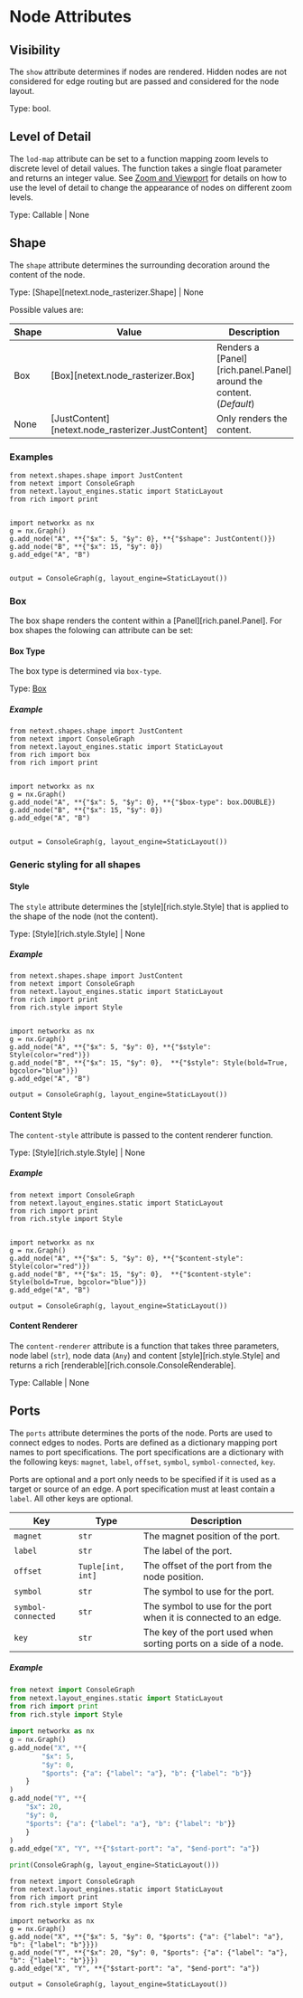 # Node Attributes

## Visibility

The `show` attribute determines if nodes are rendered. Hidden nodes are not considered for edge routing but are passed and considered for the node layout.

Type: bool.

## Level of Detail

The `lod-map` attribute can be set to a function mapping zoom levels to discrete level of detail values. The function takes a single float parameter and returns an integer value. See [Zoom and Viewport](../user-guide/zoom-and-viewport.md) for details on how to use the level of detail to change the appearance of nodes on different zoom levels.

Type: Callable | None

## Shape

The `shape` attribute determines the surrounding decoration around the content of the node.

Type: [Shape][netext.node_rasterizer.Shape] | None

Possible values are:

| Shape |  Value | Description |
|------|--------|-------------|
| Box | [Box][netext.node_rasterizer.Box] | Renders a [Panel][rich.panel.Panel] around the content. (*Default*) |
| None | [JustContent][netext.node_rasterizer.JustContent] | Only renders the content. |

### Examples

```{.rich title='Shapes' }
from netext.shapes.shape import JustContent
from netext import ConsoleGraph
from netext.layout_engines.static import StaticLayout
from rich import print


import networkx as nx
g = nx.Graph()
g.add_node("A", **{"$x": 5, "$y": 0}, **{"$shape": JustContent()})
g.add_node("B", **{"$x": 15, "$y": 0})
g.add_edge("A", "B")


output = ConsoleGraph(g, layout_engine=StaticLayout())
```

### Box

The box shape renders the content within a [Panel][rich.panel.Panel]. For box shapes the folowing can attribute can be set:

#### Box Type

The box type is determined via `box-type`.

Type: [Box](https://rich.readthedocs.io/en/stable/appendix/box.html#appendix-box)

##### Example

```{.rich title='Box Types' }
from netext.shapes.shape import JustContent
from netext import ConsoleGraph
from netext.layout_engines.static import StaticLayout
from rich import box
from rich import print


import networkx as nx
g = nx.Graph()
g.add_node("A", **{"$x": 5, "$y": 0}, **{"$box-type": box.DOUBLE})
g.add_node("B", **{"$x": 15, "$y": 0})
g.add_edge("A", "B")


output = ConsoleGraph(g, layout_engine=StaticLayout())
```

### Generic styling for all shapes

#### Style

The `style` attribute determines the [style][rich.style.Style] that is applied to the shape of the node (not the content).

Type: [Style][rich.style.Style] | None


##### Example

```{.rich title='Style' }
from netext.shapes.shape import JustContent
from netext import ConsoleGraph
from netext.layout_engines.static import StaticLayout
from rich import print
from rich.style import Style


import networkx as nx
g = nx.Graph()
g.add_node("A", **{"$x": 5, "$y": 0}, **{"$style": Style(color="red")})
g.add_node("B", **{"$x": 15, "$y": 0},  **{"$style": Style(bold=True, bgcolor="blue")})
g.add_edge("A", "B")

output = ConsoleGraph(g, layout_engine=StaticLayout())
```

#### Content Style

The `content-style` attribute is passed to the content renderer function.

Type: [Style][rich.style.Style] | None

##### Example

```{.rich title='Content Style' }
from netext import ConsoleGraph
from netext.layout_engines.static import StaticLayout
from rich import print
from rich.style import Style


import networkx as nx
g = nx.Graph()
g.add_node("A", **{"$x": 5, "$y": 0}, **{"$content-style": Style(color="red")})
g.add_node("B", **{"$x": 15, "$y": 0},  **{"$content-style": Style(bold=True, bgcolor="blue")})
g.add_edge("A", "B")

output = ConsoleGraph(g, layout_engine=StaticLayout())
```

#### Content Renderer

The `content-renderer` attribute is a function that takes three parameters, node label (`str`), node data (`Any`) and content [style][rich.style.Style] and returns a rich [renderable][rich.console.ConsoleRenderable].

Type: Callable | None

## Ports

The `ports` attribute determines the ports of the node. Ports are used to connect edges to nodes. Ports are defined as a dictionary mapping port names to port specifications. The port specifications are a dictionary with the following keys: `magnet`, `label`, `offset`, `symbol`, `symbol-connected`, `key`.

Ports are optional and a port only needs to be specified if it is used as a target or source of an edge. A port specification must at least contain a `label`. All other keys are optional.

| Key               | Type     | Description                                                                 |
|-------------------|----------|-----------------------------------------------------------------------------|
| `magnet`          | `str`    | The magnet position of the port.                                            |
| `label`           | `str`    | The label of the port.                                                      |
| `offset`          | `Tuple[int, int]` | The offset of the port from the node position.                        |
| `symbol`          | `str`    | The symbol to use for the port.                                              |
| `symbol-connected` | `str`    | The symbol to use for the port when it is connected to an edge.              |
| `key`             | `str`    | The key of the port used when sorting ports on a side of a node.                                         |


##### Example

```python
from netext import ConsoleGraph
from netext.layout_engines.static import StaticLayout
from rich import print
from rich.style import Style

import networkx as nx
g = nx.Graph()
g.add_node("X", **{
        "$x": 5,
        "$y": 0,
        "$ports": {"a": {"label": "a"}, "b": {"label": "b"}}
    }
)
g.add_node("Y", **{
    "$x": 20,
    "$y": 0,
    "$ports": {"a": {"label": "a"}, "b": {"label": "b"}}
    }
)
g.add_edge("X", "Y", **{"$start-port": "a", "$end-port": "a"})

print(ConsoleGraph(g, layout_engine=StaticLayout()))
```

```{.rich title='Ports' }
from netext import ConsoleGraph
from netext.layout_engines.static import StaticLayout
from rich import print
from rich.style import Style

import networkx as nx
g = nx.Graph()
g.add_node("X", **{"$x": 5, "$y": 0, "$ports": {"a": {"label": "a"}, "b": {"label": "b"}}})
g.add_node("Y", **{"$x": 20, "$y": 0, "$ports": {"a": {"label": "a"}, "b": {"label": "b"}}})
g.add_edge("X", "Y", **{"$start-port": "a", "$end-port": "a"})

output = ConsoleGraph(g, layout_engine=StaticLayout())
```
